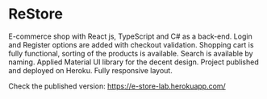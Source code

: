 # ReStore

E-commerce shop with React js, TypeScript and C# as a back-end.
Login and Register options are added with checkout validation.
Shopping cart is fully functional, sorting of the products is available.
Search is available by naming.
Applied Material UI library for the decent design.
Project published and deployed on Heroku.
Fully responsive layout. 

Check the published version: https://e-store-lab.herokuapp.com/
